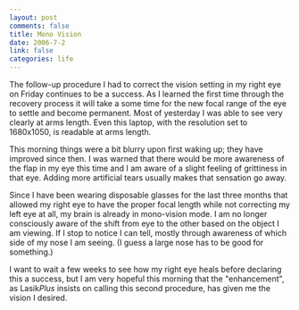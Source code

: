 ```yaml
--- 
layout: post
comments: false
title: Mono Vision
date: 2006-7-2
link: false
categories: life
---
```

The follow-up procedure I had to correct the vision setting in my right eye on Friday continues to be a success. As I learned the first time through the recovery process it will take a some time for the new focal range of the eye to settle and become permanent. Most of yesterday I was able to see very clearly at arms length. Even this laptop, with the resolution set to 1680x1050, is readable at arms length.

This morning things were a bit blurry upon first waking up; they have improved since then. I was warned that there would be more awareness of the flap in my eye this time and I am aware of a slight feeling of grittiness in that eye. Adding more artificial tears usually makes that sensation go away.

Since I have been wearing disposable glasses for the last three months that allowed my right eye to have the proper focal length while not correcting my left eye at all, my brain is already in mono-vision mode. I am no longer consciously aware of the shift from eye to the other based on the object I am viewing. If I stop to notice I can tell, mostly through awareness of which side of my nose I am seeing. (I guess a large nose has to be good for something.)

I want to wait a few weeks to see how my right eye heals before declaring this a success, but I am very hopeful this morning that the "enhancement", as Lasik<em>Plus</em> insists on calling this second procedure, has given me the vision I desired.
